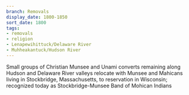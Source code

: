 ```yaml
---
branch: Removals
display_date: 1800-1850
sort_date: 1800
tags:
- removals
- religion
- Lenapewihittuck/Delaware River
- Muhheakantuck/Hudson River
---
```


Small groups of Christian Munsee and Unami converts remaining along Hudson and Delaware River valleys relocate with Munsee and Mahicans living in Stockbridge, Massachusetts, to reservation in Wisconsin; recognized today as Stockbridge-Munsee Band of Mohican Indians